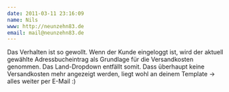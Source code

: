 ```yaml
---
date: 2011-03-11 23:16:09
name: Nils
www: http://neunzehn83.de
email: mail@neunzehn83.de
---
```


Das Verhalten ist so gewollt. Wenn der Kunde eingeloggt ist, wird der aktuell gewählte Adressbucheintrag als Grundlage für die Versandkosten genommen. Das Land-Dropdown entfällt somit. Dass überhaupt keine Versandkosten mehr angezeigt werden, liegt wohl an deinem Template -&gt; alles weiter per E-Mail :)